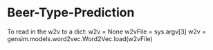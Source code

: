 # Beer-Type-Prediction

To read in the w2v to a dict:
w2v = None
w2vFile = sys.argv[3]
w2v = gensim.models.word2vec.Word2Vec.load(w2vFile)
